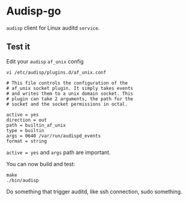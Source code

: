 Audisp-go
=========

`audisp` client for Linux auditd `service`.

Test it
-------

Edit your `audisp` `af_unix` config

    vi /etc/audisp/plugins.d/af_unix.conf

```
# This file controls the configuration of the
# af_unix socket plugin. It simply takes events
# and writes them to a unix domain socket. This
# plugin can take 2 arguments, the path for the
# socket and the socket permissions in octal.

active = yes
direction = out
path = builtin_af_unix
type = builtin
args = 0640 /var/run/audispd_events
format = string
```

`active = yes` and `args` path are important.

You can now build and test:

    make
    ./bin/audisp

Do something that trigger auditd, like ssh connection, sudo something.

